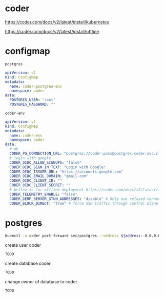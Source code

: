 # coder

https://coder.com/docs/v2/latest/install/kubernetes

https://coder.com/docs/v2/latest/install/offline

# configmap

`postgres`

```yaml
apiVersion: v1
kind: ConfigMap
metadata:
  name: coder-postgres-env
  namespace: coder
data:
  POSTGRES_USER: "root"
  POSTGRES_PASSWORD: ""
```

`coder-env`

```yaml
apiVersion: v1
kind: ConfigMap
metadata:
  name: coder-env
  namespace: coder
data:
  # db
  CODER_PG_CONNECTION_URL: "postgres://coder:pass@postgres.coder.svc.cluster.local/coder?sslmode=disable"
  # login with google
  CODER_OIDC_ALLOW_SIGNUPS: "false"
  CODER_OIDC_SIGN_IN_TEXT: "Login with Google"
  CODER_OIDC_ISSUER_URL: "https://accounts.google.com"
  CODER_OIDC_EMAIL_DOMAIN: "gmail.com"
  CODER_OIDC_CLIENT_ID: ""
  CODER_OIDC_CLIENT_SECRET: ""
  # bellow is for offline deployment https://coder.com/docs/v2/latest/install/offline
  CODER_TELEMETRY_ENABLE: "false"
  CODER_DERP_SERVER_STUN_ADDRESSES: "disable" # Only use relayed connections
  CODER_BLOCK_DIRECT: "true" # force SSH traffic through control plane's DERP proxy
```

# postgres

```bash
kubectl -n coder port-forward svc/postgres --address ${address:-0.0.0.0} ${port:-5432}:5432
```

create user coder

```sql
TODO
```

create database coder

```sql
TODO
```

change owner of database to coder

```sql
TODO
```
